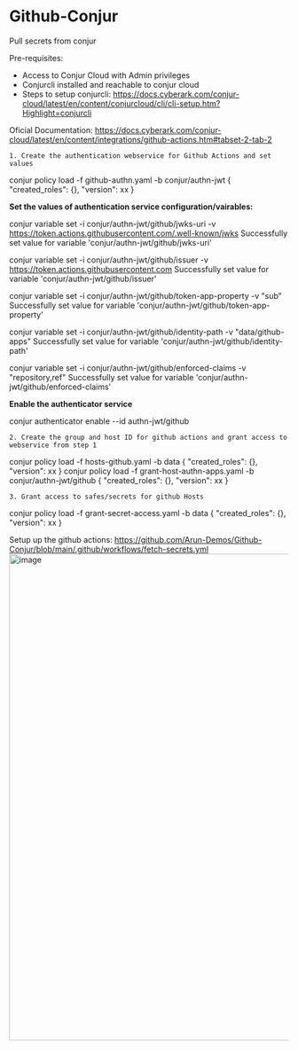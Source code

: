 # Github-Conjur
Pull secrets from conjur

Pre-requisites:
  - Access to Conjur Cloud with Admin privileges
  - Conjurcli installed and reachable to conjur cloud
  - Steps to setup conjurcli: https://docs.cyberark.com/conjur-cloud/latest/en/content/conjurcloud/cli/cli-setup.htm?Highlight=conjurcli

Oficial Documentation: https://docs.cyberark.com/conjur-cloud/latest/en/content/integrations/github-actions.htm#tabset-2-tab-2

	1. Create the authentication webservice for Github Actions and set values

conjur policy load -f github-authn.yaml -b conjur/authn-jwt
{
    "created_roles": {},
    "version": xx
}

**Set the values of authentication service configuration/vairables:**

conjur variable set -i conjur/authn-jwt/github/jwks-uri -v https://token.actions.githubusercontent.com/.well-known/jwks
Successfully set value for variable 'conjur/authn-jwt/github/jwks-uri'

conjur variable set -i conjur/authn-jwt/github/issuer -v https://token.actions.githubusercontent.com
Successfully set value for variable 'conjur/authn-jwt/github/issuer'

conjur variable set -i conjur/authn-jwt/github/token-app-property -v "sub"
Successfully set value for variable 'conjur/authn-jwt/github/token-app-property'

conjur variable set -i conjur/authn-jwt/github/identity-path -v "data/github-apps"
Successfully set value for variable 'conjur/authn-jwt/github/identity-path'

conjur variable set -i conjur/authn-jwt/github/enforced-claims -v "repository,ref"
Successfully set value for variable 'conjur/authn-jwt/github/enforced-claims'

**Enable the authenticator service**

conjur authenticator enable --id authn-jwt/github

	2. Create the group and host ID for github actions and grant access to webservice from step 1

conjur policy load -f hosts-github.yaml -b data
{
    "created_roles": {},
    "version": xx
}
conjur policy load -f grant-host-authn-apps.yaml -b conjur/authn-jwt/github
{
    "created_roles": {},
    "version": xx
}

	3. Grant access to safes/secrets for github Hosts

conjur policy load -f grant-secret-access.yaml -b data
{
    "created_roles": {},
    "version": xx
}

Setup up the github actions: https://github.com/Arun-Demos/Github-Conjur/blob/main/.github/workflows/fetch-secrets.yml<img width="772" height="878" alt="image" src="https://github.com/user-attachments/assets/a5c2b3c9-a2b3-4aca-b705-f84cbeabaeea" />
